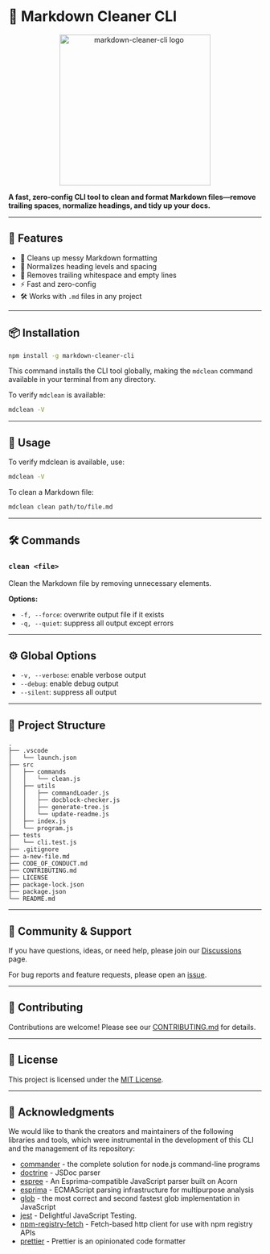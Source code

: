 # 🧼 Markdown Cleaner CLI

<p align="center">
  <img src="assets/branding/logo-light.png" alt="markdown-cleaner-cli logo" width="300"/>
</p>

**A fast, zero-config CLI tool to clean and format Markdown files—remove trailing spaces, normalize headings, and tidy up your docs.**

---

## 🚀 Features

- 🧹 Cleans up messy Markdown formatting
- 🔄 Normalizes heading levels and spacing
- 🧼 Removes trailing whitespace and empty lines
- ⚡ Fast and zero-config
- 🛠️ Works with `.md` files in any project

---

## 📦 Installation

```bash
npm install -g markdown-cleaner-cli
```

This command installs the CLI tool globally, making the `mdclean` command available in your terminal from any directory.

To verify `mdclean` is available:

```bash
mdclean -V
```

---

## 🧪 Usage

To verify mdclean is available, use:

```bash
mdclean -V
```

To clean a Markdown file:

```bash
mdclean clean path/to/file.md
```

---

## 🛠️ Commands

### `clean <file>`

Clean the Markdown file by removing unnecessary elements.

**Options:**

- `-f, --force`: overwrite output file if it exists
- `-q, --quiet`: suppress all output except errors

---

## ⚙️ Global Options

- `-v, --verbose`: enable verbose output
- `--debug`: enable debug output
- `--silent`: suppress all output

---

<!-- PROJECT_STRUCTURE_START -->
## 🌳 Project Structure

```
.
├── .vscode
│   └── launch.json
├── src
│   ├── commands
│   │   └── clean.js
│   ├── utils
│   │   ├── commandLoader.js
│   │   ├── docblock-checker.js
│   │   ├── generate-tree.js
│   │   └── update-readme.js
│   ├── index.js
│   └── program.js
├── tests
│   └── cli.test.js
├── .gitignore
├── a-new-file.md
├── CODE_OF_CONDUCT.md
├── CONTRIBUTING.md
├── LICENSE
├── package-lock.json
├── package.json
└── README.md
```

<!-- PROJECT_STRUCTURE_END -->

---

## 💬 Community & Support

If you have questions, ideas, or need help, please join our [Discussions](https://github.com/ioncakephper/markdown-cleaner-cli/discussions) page.

For bug reports and feature requests, please open an [issue](https://github.com/ioncakephper/markdown-cleaner-cli/issues).

---

## 🤝 Contributing

Contributions are welcome! Please see our [CONTRIBUTING.md](CONTRIBUTING.md) for details.

---

## 📄 License

This project is licensed under the [MIT License](LICENSE).

---

## 🙏 Acknowledgments

We would like to thank the creators and maintainers of the following libraries and tools, which were instrumental in the development of this CLI and the management of its repository:

<!-- ACKNOWLEDGMENTS_START -->
- [commander](https://www.npmjs.com/package/commander) - the complete solution for node.js command-line programs
- [doctrine](https://www.npmjs.com/package/doctrine) - JSDoc parser
- [espree](https://www.npmjs.com/package/espree) - An Esprima-compatible JavaScript parser built on Acorn
- [esprima](https://www.npmjs.com/package/esprima) - ECMAScript parsing infrastructure for multipurpose analysis
- [glob](https://www.npmjs.com/package/glob) - the most correct and second fastest glob implementation in JavaScript
- [jest](https://www.npmjs.com/package/jest) - Delightful JavaScript Testing.
- [npm-registry-fetch](https://www.npmjs.com/package/npm-registry-fetch) - Fetch-based http client for use with npm registry APIs
- [prettier](https://www.npmjs.com/package/prettier) - Prettier is an opinionated code formatter
<!-- ACKNOWLEDGMENTS_END -->
